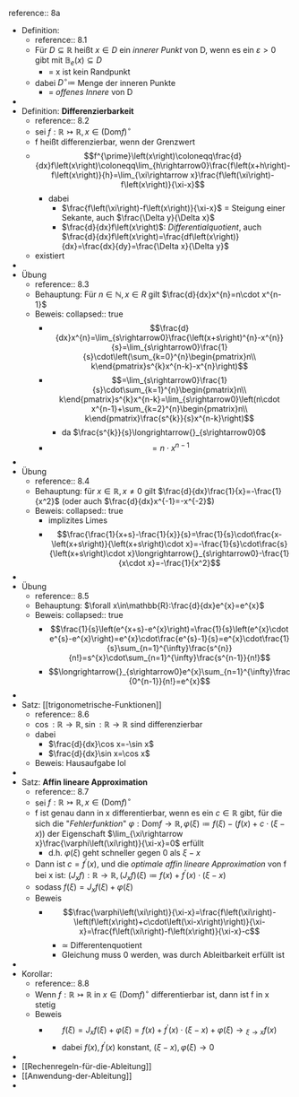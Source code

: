 reference:: 8a

- Definition:
	- reference:: 8.1
	- Für $D\subseteq\mathbb{R}$ heißt $x\in D$ ein *innerer Punkt* von D, wenn es ein $\varepsilon>0$ gibt mit $\mathbb{B}_{e}\left(x\right)\subseteq D$
		- = x ist kein Randpunkt
	- dabei $D^{\circ}\coloneqq$ Menge der inneren Punkte
		- = *offenes Innere* von D
-
- Definition: **Differenzierbarkeit**
	- reference:: 8.2
	- sei $f:\mathbb{R}\rightarrowtail\mathbb{R},x\in\left(\text{Dom}f\right)^{\circ}$
	- f heißt differenzierbar, wenn der Grenzwert
	- $$f^{\prime}\left(x\right)\coloneqq\frac{d}{dx}f\left(x\right)\coloneqq\lim_{h\rightarrow0}\frac{f\left(x+h\right)-f\left(x\right)}{h}=\lim_{\xi\rightarrow x}\frac{f\left(\xi\right)-f\left(x\right)}{\xi-x}$$
		- dabei
			- $\frac{f\left(\xi\right)-f\left(x\right)}{\xi-x}$ = Steigung einer Sekante, auch $\frac{\Delta y}{\Delta x}$
			- $\frac{d}{dx}f\left(x\right)$: *Differentialquotient*, auch $\frac{d}{dx}f\left(x\right)=\frac{df\left(x\right)}{dx}=\frac{dx}{dy}=\frac{\Delta x}{\Delta y}$
	- existiert
-
- Übung
	- reference:: 8.3
	- Behauptung: Für $n\in\mathbb{N},x\in R$ gilt $\frac{d}{dx}x^{n}=n\cdot x^{n-1}$
	- Beweis:
	  collapsed:: true
		- $$\frac{d}{dx}x^{n}=\lim_{s\rightarrow0}\frac{\left(x+s\right)^{n}-x^{n}}{s}=\lim_{s\rightarrow0}\frac{1}{s}\cdot\left(\sum_{k=0}^{n}\begin{pmatrix}n\\ k\end{pmatrix}s^{k}x^{n-k}-x^{n}\right)$$
		- $$=\lim_{s\rightarrow0}\frac{1}{s}\cdot\sum_{k=1}^{n}\begin{pmatrix}n\\ k\end{pmatrix}s^{k}x^{n-k}=\lim_{s\rightarrow0}\left(n\cdot x^{n-1}+\sum_{k=2}^{n}\begin{pmatrix}n\\ k\end{pmatrix}\frac{s^{k}}{s}x^{n-k}\right)$$
			- da $\frac{s^{k}}{s}\longrightarrow{}_{s\rightarrow0}0$
		- $$=n\cdot x^{n-1}$$
-
- Übung
	- reference:: 8.4
	- Behauptung: für $x\in\mathbb{R},x\neq0$ gilt $\frac{d}{dx}\frac{1}{x}=-\frac{1}{x^2}$ (oder auch $\frac{d}{dx}x^{-1}=-x^{-2}$)
	- Beweis:
	  collapsed:: true
		- implizites Limes
		- $$\frac{\frac{1}{x+s}-\frac{1}{x}}{s}=\frac{1}{s}\cdot\frac{x-\left(x+s\right)}{\left(x+s\right)\cdot x}=-\frac{1}{s}\cdot\frac{s}{\left(x+s\right)\cdot x}\longrightarrow{}_{s\rightarrow0}-\frac{1}{x\cdot x}=-\frac{1}{x^2}$$
-
- Übung
	- reference:: 8.5
	- Behauptung: $\forall x\in\mathbb{R}:\frac{d}{dx}e^{x}=e^{x}$
	- Beweis:
	  collapsed:: true
		- $$\frac{1}{s}\left(e^{x+s}-e^{x}\right)=\frac{1}{s}\left(e^{x}\cdot e^{s}-e^{x}\right)=e^{x}\cdot\frac{e^{s}-1}{s}=e^{x}\cdot\frac{1}{s}\sum_{n=1}^{\infty}\frac{s^{n}}{n!}=s^{x}\cdot\sum_{n=1}^{\infty}\frac{s^{n-1}}{n!}$$
		- $$\longrightarrow{}_{s\rightarrow0}e^{x}\sum_{n=1}^{\infty}\frac{0^{n-1}}{n!}=e^{x}$$
-
- Satz: [[trigonometrische-Funktionen]]
	- reference:: 8.6
	- $\cos:\mathbb{R}\rightarrow\mathbb{R},\sin:\mathbb{R}\rightarrow\mathbb{R}$ sind differenzierbar
	- dabei
		- $\frac{d}{dx}\cos x=-\sin x$
		- $\frac{d}{dx}\sin x=\cos x$
	- Beweis: Hausaufgabe lol
-
- Satz: **Affin lineare Approximation**
	- reference:: 8.7
	- sei $f:\mathbb{R}\rightarrowtail\mathbb{R},x\in\left(\text{Dom}f\right)^{\circ}$
	- f ist genau dann in x differentierbar, wenn es ein $c\in\mathbb{R}$ gibt, für die sich die "*Fehlerfunktion*" $\varphi:\text{Dom}f\rightarrow\mathbb{R},\varphi\left(\xi\right)\coloneqq f\left(\xi\right)-\left(f\left(x\right)+c\cdot\left(\xi-x\right)\right)$ der Eigenschaft $\lim_{\xi\rightarrow x}\frac{\varphi\left(\xi\right)}{\xi-x}=0$ erfüllt
		- d.h. $\varphi\left(\xi\right)$ geht schneller gegen 0 als $\xi-x$
	- Dann ist $c=f^{\prime}\left(x\right)$, und die *optimale affin lineare Approximation* von f bei x ist: $\left(J_{x}f\right):\mathbb{R}\rightarrow\mathbb{R},\left(J_{x}f\right)\left(\xi\right)\coloneqq f\left(x\right)+f^{\prime}\left(x\right)\cdot\left(\xi-x\right)$
	- sodass $f\left(\xi\right)=J_{x}f\left(\xi\right)+\varphi\left(\xi\right)$
	- Beweis
		- $$\frac{\varphi\left(\xi\right)}{\xi-x}=\frac{f\left(\xi\right)-\left(f\left(x\right)+c\cdot\left(\xi-x\right)\right)}{\xi-x}=\frac{f\left(\xi\right)-f\left(x\right)}{\xi-x}-c$$
			- ≃ Differentenquotient
			- Gleichung muss 0 werden, was durch Ableitbarkeit erfüllt ist
-
- Korollar:
	- reference:: 8.8
	- Wenn $f:\mathbb{R}\rightarrowtail\mathbb{R}$ in $x\in\left(\text{Dom}f\right)^{\circ}$ differentierbar ist, dann ist f in x stetig
	- Beweis
		- $$f\left(\xi\right)=J_{x}f\left(\xi\right)+\varphi\left(\xi\right)=f\left(x\right)+f^{\prime}\left(x\right)\cdot\left(\xi-x\right)+\varphi\left(\xi\right)\longrightarrow{}_{\xi\rightarrow x}f\left(x\right)$$
			- dabei $f\left(x\right),f^{\prime}\left(x\right)$ konstant, $\left(\xi-x\right),\varphi\left(\xi\right)\longrightarrow{}0$
-
- [[Rechenregeln-für-die-Ableitung]]
- [[Anwendung-der-Ableitung]]
-
